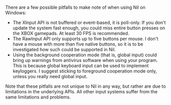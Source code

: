 There are a few possible pitfalls to make note of when using Nil on Windows:

* The XInput API is not buffered or event-based, it is poll-only. If you don't update the system fast enough, you could miss entire button presses on the XBOX gamepads. At least 30 FPS is recommended.
* The RawInput API only supports up to five buttons per mouse. I don't have a mouse with more than five native buttons, so it is to be investigated how such could be supported in Nil.
* Using the background cooperation mode (that is, global input) could bring up warnings from antivirus software when using your program. This is because global keyboard input can be used to implement keyloggers. I suggest sticking to foreground cooperation mode only, unless you really need global input.

Note that these pitfalls are not unique to Nil in any way, but rather are due to limitations in the underlying APIs. All other input systems suffer from the same limitations and problems.
